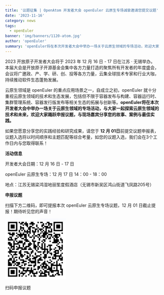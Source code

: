 ```yaml
---
title: '议题征集 | OpenAtom 开发者大会 openEuler 云原生专场诚挚邀请您提交议题'
date: '2023-11-16'
category: news
tags:
  - openEuler
banner: 'img/banners/1120-atom.jpg'
author: 'openEuler'
summary: 'openEuler将在本次开发者大会中举办一场关于云原生领域的专场活动，欢迎大家踊跃申报议题。'
---
```




2023 开放原子开发者大会将于 2023 年 12 月 16 日 - 17 日在江苏 ·
无锡举办。本届大会是开放原子开源基金会集中各方力量打造的聚焦所有开发者的年度盛会，会议将广邀政、产、学、研、创、投等各方力量，云集全球技术专家和行业大咖，持续推动软件生态蓬勃发展。

云原生领域是 openEuler 的重点应用场景之一，自成立之初，openEuler
就十分重视云原生领域的技术和生态发展，包括但不限于容器发布与构建、容器运行时、集群管理系统、容器发行版发布等相关生态的拓展与创新等。**openEuler将在本次开发者大会中举办一场关于云原生领域的专场活动，与大家一起探索云原生领域的技术和未来，欢迎大家踊跃申报议题，与现场嘉宾分享您的故事、案例与最佳实践。**

如果您愿意分享您的实践经验和研究成果，请您于 **12 月 01日**前提交议题申报表，议题入选将以时间顺序和主题匹配等综合考量，如您的议题入选，我们会在3个工作日内与您取得联系！



**活动信息**

开发者大会日期：12 月 16 日 - 17 日

openEuler 云原生专场：12 月 17 日 14：00 - 18：00

地点：江苏无锡梁鸿湿地丽笙度假酒店（无锡市新吴区鸿山街道飞凤路205号）



**申报议题**

扫描下方二维码，即可提报本次 openEuler 云原生专场议题，12 月 01
日截止提报！期待听见您的声音！

<img src="./media/image1.png" width="200" >

扫码申报议题

